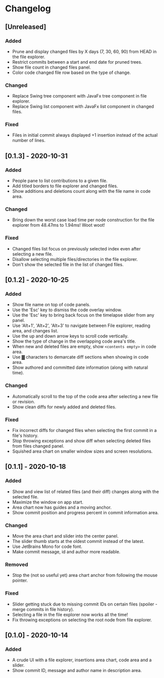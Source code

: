 # Changelog
## [Unreleased]
### Added
- Prune and display changed files by X days (7, 30, 60, 90) from HEAD in the file explorer.
- Restrict commits between a start and end date for pruned trees.
- Show file count in changed files panel.
- Color code changed file row based on the type of change.

### Changed
- Replace Swing tree component with JavaFx tree component in file explorer.
- Replace Swing list component with JavaFx list component in changed files.

### Fixed
- Files in initial commit always displayed +1 insertion instead of the actual number of lines.

## [0.1.3] - 2020-10-31
### Added
- People pane to list contributions to a given file.
- Add titled borders to file explorer and changed files.
- Show additions and deletions count along with the file name in code area.

### Changed
- Bring down the worst case load time per node construction for the file explorer from 48.47ms to 1.94ms! Woot woot!

### Fixed
- Changed files list focus on previously selected index even after selecting a new file.
- Disallow selecting multiple files/directories in the file explorer.
- Don't show the selected file in the list of changed files.

## [0.1.2] - 2020-10-25
### Added
- Show file name on top of code panels.
- Use the 'Esc' key to dismiss the code overlay window.
- Use the 'Esc' key to bring back focus on the timelapse slider from any panel.
- Use 'Alt+1', 'Alt+2', 'Alt+3' to navigate between File explorer, reading area, and changes list.
- Use the up and down arrow keys to scroll code vertically.
- Show the type of change in the overlapping code area's title.
- When new and deleted files are empty, show `<contents empty>` in code area.
- Use ▓ characters to demarcate diff sections when showing in code area.
- Show authored and committed date information (along with natural time).

### Changed
- Automatically scroll to the top of the code area after selecting a new file or revision.
- Show clean diffs for newly added and deleted files.

### Fixed
- Fix incorrect diffs for changed files when selecting the first commit in a file's history.
- Stop throwing exceptions and show diff when selecting deleted files from files changed panel.
- Squished area chart on smaller window sizes and screen resolutions.

## [0.1.1] - 2020-10-18
### Added
- Show and view list of related files (and their diff) changes along with the selected file.
- Maximize the window on app start.
- Area chart now has guides and a moving anchor.
- Show commit position and progress percent in commit information area.

### Changed
- Move the area chart and slider into the center panel.
- The slider thumb starts at the oldest commit instead of the latest.
- Use JetBrains Mono for code font.
- Make commit message, id and author more readable.

### Removed
- Stop the (not so useful yet) area chart anchor from following the mouse pointer.

### Fixed
- Slider getting stuck due to missing commit IDs on certain files (spoiler - merge commits in file history).
- Selecting a file in the file explorer now works all the time!
- Fix throwing exceptions on selecting the root node from file explorer.

## [0.1.0] - 2020-10-14
### Added
- A crude UI with a file explorer, insertions area chart, code area and a slider.
- Show commit ID, message and author name in description area.
